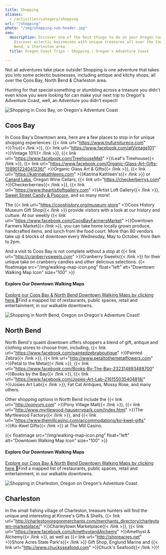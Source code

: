 ```yaml
---
title: Shopping
aliases:
  - /activities/category/shopping
url: "/shopping"
photo: "/img/shopping-sub-header.jpg"
seo:
  description: Discover one of the best things to do on your Oregon Coast trip - shopping!
    Discover eclectic businesses with unique treasures all over the Coos Bay, North
    Bend, & Charleston area.
  title: Oregon Coast Trips - Shopping | Oregon's Adventure Coast

---
```

Not all adventures take place outside! Shopping is one adventure that takes you into some eclectic businesses, including antique and kitchy shops, all over the Coos Bay, North Bend & Charleston area.

Hunting for that special something or stumbling across a treasure you didn't even know you were looking for can make your next trip to Oregon's Adventure Coast, well, an Adventure you didn't expect!

<div class="margin-30px-top"></div>

![Shopping in Coos Bay, on Oregon's Adventure Coast](/img/shopping-page-coos-bay.jpg)

## Coos Bay

In Coos Bay's Downtown area, here are a few places to stop in for unique shopping experiences: {{< link url="https://www.trufurnitureco.com" >}}Tru{{< /link >}}, {{< link url="https://www.facebook.com/atVintage101" >}}Vintage 101{{< /link >}}, {{< link url="https://www.facebook.com/TreehouseMall" >}}Leaf's Treehouse{{< /link >}}, {{< link url="https://www.facebook.com/Organic-Glass-Art-Gifts-159901224041236/" >}}Organic Glass Art & Gifts{{< /link >}}, {{< link url="https://katrinakathleens.com" >}}Katrina Kathleen's{{< /link >}} or [Canard Labs](https://www.canardlabs.com), Oregon Wine Cellars, {{< link url="https://checkerberrys.com" >}}Checkerberries{{< /link >}}, {{< link url="https://www.theartistloftgallery.com" >}}Artist Loft Gallery{{< /link >}}, [Sweet Street Candy & Popcorn](https://www.facebook.com/sweetstreetpopcornshop/), and so many more!

The {{< link url="https://cooshistory.org/museum-store" >}}Coos History Museum Gift Shop{{< /link >}} provide visitors with a look at our history and culture. At our weekly {{< link url="https://www.facebook.com/CoosBayFarmersMarket" >}}Downtown Farmers Market{{< /link >}}, you can take home locally grown produce, handcrafted items, and lunch from the food court. More than 80 vendors take up 4 blocks of downtown every Wednesday, May to October, from 9am to 2pm.

And a visit to Coos Bay is not complete without a stop at {{< link url="http://cranberrysweets.com" >}}Cranberry Sweets{{< /link >}} for their unique take on cranberry candies and other delicious selections.
{{< floatimage src="/img/walking-map-icon.png" float="left" alt="Downtown Walking Map Icon" size="100" >}}

#### Explore Our Downtown Walking Maps

[Explore our Coos Bay & North Bend Downtown Walking Maps by clicking here.](/img/walking-map-cbnb.pdf)Find a mapped list of restaurants, public spaces, retail and entertainment, in our walkable downtowns.

<div class="margin-50px-top"></div>

![Shopping in North Bend, Oregon on Oregon's Adventure Coast!](/img/shopping-north-bend.jpg)

## North Bend

North Bend's quaint downtown offers shoppers a blend of gift, antique and clothing stores to choose from, including, {{< link url="https://www.facebook.com/paintedzebraboutique" >}}Painted Zebra{{< /link >}}, {{< link url="http://www.petaltothemetalflowers.com" >}}Petal to the Metal{{< /link >}}, {{< link url="https://www.facebook.com/Books-By-The-Bay-232314893488700" >}}Books by the Bay{{< /link >}}, {{< link url="https://www.facebook.com/Josies-Art-Lab-216155035404818/" >}}Josies Art Lab{{< /link >}}, Fat Cat Antiques, Mossy Rose, and many others.

Other shopping options in North Bend include the {{< link url="http://ponyvm.com" >}}Pony Village Mall{{< /link >}}, {{< link url="http://www.myrtlewood-hauserrvpark.com/index.html" >}}The Myrtlewood Factory{{< /link >}}, and {{< link url="https://www.themillcasino.com/accommodations/ko-kwel-gifts" >}}Ko-Kwel Gifts{{< /link >}} at The Mill Casino.

{{< floatimage src="/img/walking-map-icon.png" float="left" alt="Downtown Walking Map Icon" size="100" >}}

#### Explore Our Downtown Walking Maps

[Explore our Coos Bay & North Bend Downtown Walking Maps by clicking here.](/img/walking-map-cbnb.pdf)Find a mapped list of restaurants, public spaces, retail and entertainment, in our walkable downtowns.

<div class="margin-50px-top"></div>

![Shopping in Charleston, Oregon on Oregon's Adventure Coast](/img/shopping-chaleston.jpg)

## Charleston

In the small fishing village of Charleston, treasure hunters will find the unique and interesting at Kinnee's Gifts & Shells, {{< link url="http://charlestonoregonmerchants.com/merchants_directory/charleytown-marketplace/" >}}Charleytown Marketplace{{< /link >}}, {{< link url="https://www.facebook.com/AmethystandAlchemy" >}}Amethyst & Alchemy{{< /link >}}, as well as {{< link url="http://shoreacres.net" >}}Shore Acres State Park's{{< /link >}} Gift Shop, Englund Marine and {{< link url="http://www.chucksseafood.com" >}}Chuck's Seafood{{< /link >}}!